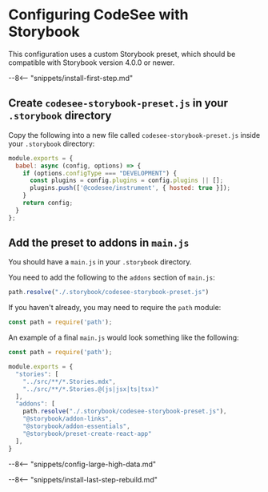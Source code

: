 # Configuring CodeSee with Storybook
This configuration uses a custom Storybook preset, which should be compatible with Storybook version 4.0.0 or newer.

--8<-- "snippets/install-first-step.md"

## Create `codesee-storybook-preset.js` in your `.storybook` directory

Copy the following into a new file called `codesee-storybook-preset.js` inside your `.storybook` directory:

```js
module.exports = {
  babel: async (config, options) => {
    if (options.configType === "DEVELOPMENT") {
      const plugins = config.plugins = config.plugins || [];
      plugins.push(['@codesee/instrument', { hosted: true }]);
    }
    return config;
  }
};
```

## Add the preset to addons in `main.js`

You should have a `main.js` in your `.storybook` directory.

You need to add the following to the `addons` section of `main.js`:

```js
path.resolve("./.storybook/codesee-storybook-preset.js")
```

If you haven't already, you may need to require the `path` module:
```js
const path = require('path');
```

An example of a final `main.js` would look something like the following:

```js
const path = require('path');

module.exports = {
  "stories": [
    "../src/**/*.Stories.mdx",
    "../src/**/*.Stories.@(js|jsx|ts|tsx)"
  ],
  "addons": [
    path.resolve("./.storybook/codesee-storybook-preset.js"),
    "@storybook/addon-links",
    "@storybook/addon-essentials",
    "@storybook/preset-create-react-app"
  ],
}
```

--8<-- "snippets/config-large-high-data.md"

--8<-- "snippets/install-last-step-rebuild.md"

